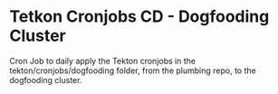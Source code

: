 # Tetkon Cronjobs CD - Dogfooding Cluster

Cron Job to daily apply the Tekton cronjobs in the tekton/cronjobs/dogfooding folder,
from the plumbing repo, to the dogfooding cluster.
